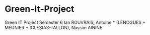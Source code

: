 # Green-It-Project
Green IT Project Semester 6
Ian ROUVRAIS, Antoine * (LENOGUES + MEUNIER + IGLESIAS-TALLON), Nassim AININE
